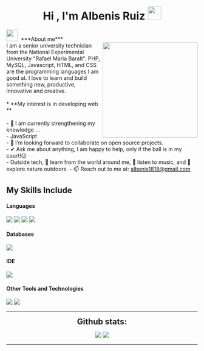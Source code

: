 <h1 align="center">Hi , I'm Albenis Ruiz <img src="https://media.giphy.com/media/hvRJCLFzcasrR4ia7z/giphy.gif" width="35"></h1>
<img src="https://media.giphy.com/media/ObNTw8Uzwy6KQ/giphy.gif" width="30px">&nbsp;
***About me***<br>
<picture> <img align="right" src="https://github.com/7oSkaaa/7oSkaaa/blob/main/Images/Right_Side.gif?raw=true" width = 250px></picture>
I am a senior university technician from the National Experimental University "Rafael Maria Baralt". PHP, MySQL, Javascript, HTML, and CSS are the programming languages I am good at. I love to learn and build something new, productive, innovative and creative.<br><br>
* **My interest is in developing web **<br><br>
- 🌱 I am currently strengthening my knowledge  ...<br>
  - JavaScript<br>
- 👯 I’m looking forward to collaborate on open source projects.<br>
- ✔ Ask me about anything, I am happy to help, only if the ball is in my court!😉<br>
- Outside tech, 📖 learn from the world around me, 🎵 listen to music, and 🌴 explore nature outdoors.
- 📫 Reach out to me at: <a href="albenis1818@gmail.com">albenis1818@gmail.com</a>

<div>
  
## My Skills Include

<h4> Languages </h4>
<span> 
  <img src="https://img.shields.io/badge/HTML5-E34F26?style=for-the-badge&logo=html5&logoColor=white">
  <img src="https://img.shields.io/badge/CSS3-1572B6?style=for-the-badge&logo=css3&logoColor=white">
  <img src="https://img.shields.io/badge/JavaScript-F7DF1E?style=for-the-badge&logo=javascript&logoColor=black">
  <img src="https://img.shields.io/badge/PHP-777BB4?style=for-the-badge&logo=php&logoColor=white">
</span>

<h4> Databases </h4>
<span>
  <img src="https://img.shields.io/badge/MySQL-00000F?style=for-the-badge&logo=mysql&logoColor=white">
</span>

<h4> IDE </h4>
<span>
<img src="https://img.shields.io/badge/Visual_Studio_Code-0078D4?style=for-the-badge&logo=visual%20studio%20code&logoColor=white">

<h4> Other Tools and Technologies </h4>
<span>
  <img src="https://img.shields.io/badge/Git-F05032?style=for-the-badge&logo=git&logoColor=white">
  <img src="https://img.shields.io/badge/Xampp-F37623?style=for-the-badge&logo=xampp&logoColor=white">

</span>

----

<div align="center">
<h2 align="center" style="margin: 5px 10px;">Github stats:</h2> 

[![](https://github-readme-stats.vercel.app/api?username=benixdev24&show_icons=true&theme=tokyonight&hide_border=true&locale=en)](https://github.com/benixdev24)
[![](https://github-readme-streak-stats.herokuapp.com/?user=benixdev24&theme=material-palenight)](https://github.com/benixdev24)
</div>

----
